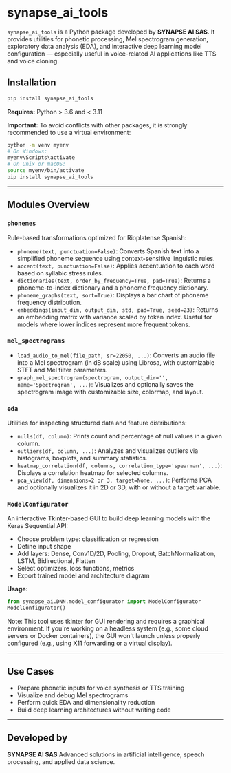 # synapse\_ai\_tools

`synapse_ai_tools` is a Python package developed by **SYNAPSE AI SAS**. It provides utilities for phonetic processing, Mel spectrogram generation, exploratory data analysis (EDA), and interactive deep learning model configuration — especially useful in voice-related AI applications like TTS and voice cloning.

## Installation

```bash
pip install synapse_ai_tools
```

**Requires:** Python > 3.6 and < 3.11

**Important:** To avoid conflicts with other packages, it is strongly recommended to use a virtual environment:

```bash
python -m venv myenv
# On Windows:
myenv\Scripts\activate
# On Unix or macOS:
source myenv/bin/activate
pip install synapse_ai_tools
```

---

## Modules Overview

### `phonemes`

Rule-based transformations optimized for Rioplatense Spanish:

* `phoneme(text, punctuation=False)`: Converts Spanish text into a simplified phoneme sequence using context-sensitive linguistic rules.
* `accent(text, punctuation=False)`: Applies accentuation to each word based on syllabic stress rules.
* `dictionaries(text, order_by_frequency=True, pad=True)`: Returns a phoneme-to-index dictionary and a phoneme frequency dictionary.
* `phoneme_graphs(text, sort=True)`: Displays a bar chart of phoneme frequency distribution.
* `embeddings(input_dim, output_dim, std, pad=True, seed=23)`: Returns an embedding matrix with variance scaled by token index. Useful for models where lower indices represent more frequent tokens.

### `mel_spectrograms`

* `load_audio_to_mel(file_path, sr=22050, ...)`: Converts an audio file into a Mel spectrogram (in dB scale) using Librosa, with customizable STFT and Mel filter parameters.
* `graph_mel_spectrogram(spectrogram, output_dir='', name='Spectrogram', ...)`: Visualizes and optionally saves the spectrogram image with customizable size, colormap, and layout.

### `eda`

Utilities for inspecting structured data and feature distributions:

* `nulls(df, column)`: Prints count and percentage of null values in a given column.
* `outliers(df, column, ...)`: Analyzes and visualizes outliers via histograms, boxplots, and summary statistics.
* `heatmap_correlation(df, columns, correlation_type='spearman', ...)`: Displays a correlation heatmap for selected columns.
* `pca_view(df, dimensions=2 or 3, target=None, ...)`: Performs PCA and optionally visualizes it in 2D or 3D, with or without a target variable.

### `ModelConfigurator`

An interactive Tkinter-based GUI to build deep learning models with the Keras Sequential API:

* Choose problem type: classification or regression
* Define input shape
* Add layers: Dense, Conv1D/2D, Pooling, Dropout, BatchNormalization, LSTM, Bidirectional, Flatten
* Select optimizers, loss functions, metrics
* Export trained model and architecture diagram

**Usage:**

```python
from synapse_ai.DNN.model_configurator import ModelConfigurator
ModelConfigurator()
```

Note: This tool uses tkinter for GUI rendering and requires a graphical environment.
If you're working on a headless system (e.g., some cloud servers or Docker containers), the GUI won't launch unless properly configured (e.g., using X11 forwarding or a virtual display).

---

## Use Cases

* Prepare phonetic inputs for voice synthesis or TTS training
* Visualize and debug Mel spectrograms
* Perform quick EDA and dimensionality reduction
* Build deep learning architectures without writing code

---

## Developed by

**SYNAPSE AI SAS**
Advanced solutions in artificial intelligence, speech processing, and applied data science.
